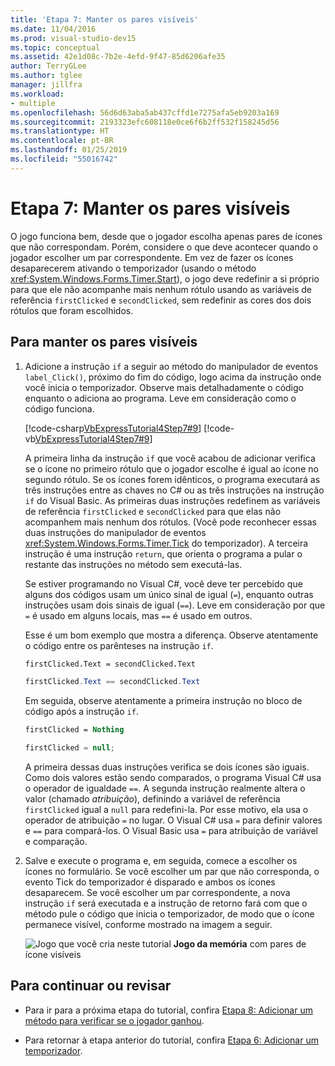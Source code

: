 ```yaml
---
title: 'Etapa 7: Manter os pares visíveis'
ms.date: 11/04/2016
ms.prod: visual-studio-dev15
ms.topic: conceptual
ms.assetid: 42e1d08c-7b2e-4efd-9f47-85d6206afe35
author: TerryGLee
ms.author: tglee
manager: jillfra
ms.workload:
- multiple
ms.openlocfilehash: 56d6d63aba5ab437cffd1e7275afa5eb9203a169
ms.sourcegitcommit: 2193323efc608118e0ce6f6b2ff532f158245d56
ms.translationtype: HT
ms.contentlocale: pt-BR
ms.lasthandoff: 01/25/2019
ms.locfileid: "55016742"
---
```

# <a name="step-7-keep-pairs-visible"></a>Etapa 7: Manter os pares visíveis
O jogo funciona bem, desde que o jogador escolha apenas pares de ícones que não correspondam. Porém, considere o que deve acontecer quando o jogador escolher um par correspondente. Em vez de fazer os ícones desaparecerem ativando o temporizador (usando o método <xref:System.Windows.Forms.Timer.Start>), o jogo deve redefinir a si próprio para que ele não acompanhe mais nenhum rótulo usando as variáveis de referência `firstClicked` e `secondClicked`, sem redefinir as cores dos dois rótulos que foram escolhidos.

## <a name="to-keep-pairs-visible"></a>Para manter os pares visíveis

1.  Adicione a instrução `if` a seguir ao método do manipulador de eventos `label_Click()`, próximo do fim do código, logo acima da instrução onde você inicia o temporizador. Observe mais detalhadamente o código enquanto o adiciona ao programa. Leve em consideração como o código funciona.

     [!code-csharp[VbExpressTutorial4Step7#9](../ide/codesnippet/CSharp/step-7-keep-pairs-visible_1.cs)]
     [!code-vb[VbExpressTutorial4Step7#9](../ide/codesnippet/VisualBasic/step-7-keep-pairs-visible_1.vb)]

     A primeira linha da instrução `if` que você acabou de adicionar verifica se o ícone no primeiro rótulo que o jogador escolhe é igual ao ícone no segundo rótulo. Se os ícones forem idênticos, o programa executará as três instruções entre as chaves no C# ou as três instruções na instrução `if` do Visual Basic. As primeiras duas instruções redefinem as variáveis de referência `firstClicked` e `secondClicked` para que elas não acompanhem mais nenhum dos rótulos. (Você pode reconhecer essas duas instruções do manipulador de eventos <xref:System.Windows.Forms.Timer.Tick> do temporizador). A terceira instrução é uma instrução `return`, que orienta o programa a pular o restante das instruções no método sem executá-las.

     Se estiver programando no Visual C#, você deve ter percebido que alguns dos códigos usam um único sinal de igual (`=`), enquanto outras instruções usam dois sinais de igual (`==`). Leve em consideração por que `=` é usado em alguns locais, mas `==` é usado em outros.

     Esse é um bom exemplo que mostra a diferença. Observe atentamente o código entre os parênteses na instrução `if`.

    ```vb
    firstClicked.Text = secondClicked.Text
    ```

    ```csharp
    firstClicked.Text == secondClicked.Text
    ```

     Em seguida, observe atentamente a primeira instrução no bloco de código após a instrução `if`.

    ```vb
    firstClicked = Nothing
    ```

    ```csharp
    firstClicked = null;
    ```

     A primeira dessas duas instruções verifica se dois ícones são iguais. Como dois valores estão sendo comparados, o programa Visual C# usa o operador de igualdade `==`. A segunda instrução realmente altera o valor (chamado *atribuição*), definindo a variável de referência `firstClicked` igual a `null` para redefini-la. Por esse motivo, ela usa o operador de atribuição `=` no lugar. O Visual C# usa `=` para definir valores e `==` para compará-los. O Visual Basic usa `=` para atribuição de variável e comparação.

2.  Salve e execute o programa e, em seguida, comece a escolher os ícones no formulário. Se você escolher um par que não corresponda, o evento Tick do temporizador é disparado e ambos os ícones desaparecem. Se você escolher um par correspondente, a nova instrução `if` será executada e a instrução de retorno fará com que o método pule o código que inicia o temporizador, de modo que o ícone permanece visível, conforme mostrado na imagem a seguir.

     ![Jogo que você cria neste tutorial](../ide/media/express_finishedgame.png)
**Jogo da memória** com pares de ícone visíveis

## <a name="to-continue-or-review"></a>Para continuar ou revisar

-   Para ir para a próxima etapa do tutorial, confira [Etapa 8: Adicionar um método para verificar se o jogador ganhou](../ide/step-8-add-a-method-to-verify-whether-the-player-won.md).

-   Para retornar à etapa anterior do tutorial, confira [Etapa 6: Adicionar um temporizador](../ide/step-6-add-a-timer.md).
